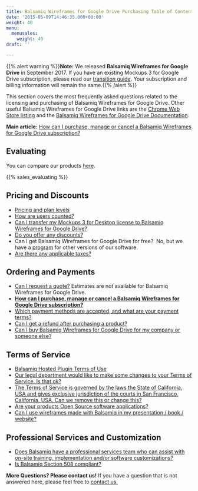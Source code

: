 ```yaml
---
title: Balsamiq Wireframes for Google Drive Purchasing Table of Contents
date: '2015-05-09T14:46:35.000+00:00'
weight: 40
menu:
  menusales:
    weight: 40
draft: ''

---
```


{{% alert warning %}}**Note:** We released **Balsamiq Wireframes for Google Drive** in September 2017. If you have an existing Mockups 3 for Google Drive subscription, please read our [transition guide](http://docs.balsamiq.com/google-drive/wireframes/transition/). Your subscription and billing information will remain the same.{{% /alert %}}

This section covers the most frequently asked questions related to the licensing and purchasing of Balsamiq Wireframes for Google Drive. Other useful Balsamiq Wireframes for Google Drive links are the [Chrome Web Store listing](https://chrome.google.com/webstore/detail/balsamiq-wireframes-free/imbfadckkgblfbkinjejdeobpfbcopgb) and the [Balsamiq Wireframes for Google Drive Documentation](https://docs.balsamiq.com/google-drive/wireframes/).

**Main article:** [How can I purchase, manage or cancel a Balsamiq Wireframes for Google Drive subscription?](/sales/gdrivesubscription/)

## Evaluating

You can compare our products <a href="https://balsamiq.com/products/">here</a>.

{{% sales_evaluating %}}

## Pricing and Discounts

*   [Pricing and plan levels](https://balsamiq.com/buy/#gd)
*   [How are users counted?](/sales/userscounted/)
*   [Can I transfer my Mockups 3 for Desktop license to Balsamiq Wireframes for Google Drive?](/sales/desktoptogdrive/)
*   [Do you offer any discounts?](/sales/discounts/)
*   Can I get Balsamiq Wireframes for Google Drive for free?  No, but we have a [program](https://balsamiq.com/free) for other versions of our software.
*   [Are there any applicable taxes?](/sales/taxes/)

## Ordering and Payments

*   [Can I request a quote?](/sales/quote/) Estimates are not available for Balsamiq Wireframes for Google Drive.
*   **[How can I purchase, manage or cancel a Balsamiq Wireframes for Google Drive subscription?](/sales/gdrivesubscription/)**
*   [Which payment methods are accepted, and what are your payment terms?](/sales/paymentmethods/#subscriptions)
*   [Can I get a refund after purchasing a product?](/sales/refunds/)
*   [Can I buy Balsamiq Wireframes for Google Drive for my company or someone else?](/sales/gdrivecompany)

## Terms of Service

*   [Balsamiq Hosted Plugin Terms of Use](/sales/hostedpluginstos/)
*   [Our legal department would like to make some changes to your Terms of Service. Is that ok?](/sales/customeula/)
*   [The Terms of Service is governed by the laws the State of California, USA and gives exclusive jurisdiction of the courts in San Francisco, California, USA. Can we remove this or change this?](/sales/jurisdiction/)
*   [Are your products Open Source software applications?](/sales/opensource/)
*   [Can I use wireframes made with Balsamiq in my presentation / book / website?](/sales/ipownership/)

## Professional Services and Customization

*   [Does Balsamiq have a professional services team who can assist with on-site training, implementation and/or software customizations?](/sales/training/)
*   [Is Balsamiq Section 508 compliant?](/sales/508/)

**More Questions? Please contact us!** If you have a question that is not answered here, please feel free to [contact us.](mailto:sales@balsamiq.com?subject=I%20have%20questions%20about%20purchasing%20Balsamiq%20for%20Google%20Drive)

